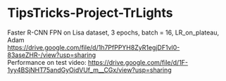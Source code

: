 # TipsTricks-Project-TrLights

Faster R-CNN FPN on Lisa dataset, 3 epochs, batch = 16, LR_on_plateau, Adam <br>
https://drive.google.com/file/d/1h7PfPPYH8ZyR1egjDF1vl0-83aseZHR-/view?usp=sharing <br>
Performance on test video: https://drive.google.com/file/d/1F-1yy4BSjNHT75andGyOidVUf_m__CGx/view?usp=sharing
